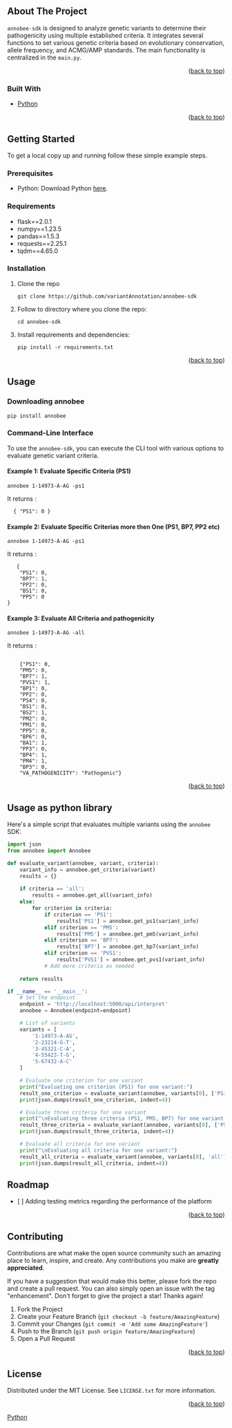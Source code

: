 <!-- Improved compatibility of back to top link: See: https://github.com/othneildrew/Best-README-Template/pull/73 -->
<a name="readme-top"></a>
<!--
*** Thanks for checking out the Best-README-Template. If you have a suggestion
*** that would make this better, please fork the repo and create a pull request
*** or simply open an issue with the tag "enhancement".
*** Don't forget to give the project a star!
*** Thanks again! Now go create something AMAZING! :D
-->



<!-- PROJECT SHIELDS -->
<!--
*** I'm using markdown "reference style" links for readability.
*** Reference links are enclosed in brackets [ ] instead of parentheses ( ).
*** See the bottom of this document for the declaration of the reference variables
*** for contributors-url, forks-url, etc. This is an optional, concise syntax you may use.
*** https://www.markdownguide.org/basic-syntax/#reference-style-links
-->

<!-- ABOUT THE PROJECT -->
<h2>About The Project</h2>
<p>
    <code>annobee-sdk</code> is designed to analyze genetic variants to determine their pathogenicity using multiple established criteria. It integrates several functions to set various genetic criteria based on evolutionary conservation, allele frequency, and ACMG/AMP standards. The main functionality is centralized in the <code>main.py</code>.
</p>

<p align="right">(<a href="#readme-top">back to top</a>)</p>

<h3>Built With</h3>

<ul>
    <li><a href="https://www.python.org/">Python</a></li>
</ul>

<p align="right">(<a href="#readme-top">back to top</a>)</p>


<!-- GETTING STARTED -->
<h2>Getting Started</h2>

<p>To get a local copy up and running follow these simple example steps.</p>

<h3>Prerequisites</h3>

<ul>
    <li>Python: Download Python <a href="https://www.python.org/downloads/">here</a>.</li>
</ul>

<h3>Requirements</h3>

<ul>
    <li>flask==2.0.1</li>
    <li>numpy==1.23.5</li>
    <li>pandas==1.5.3</li>
    <li>requests==2.25.1</li>
    <li>tqdm==4.65.0</li>
</ul>

<h3>Installation</h3>

<ol>
    <li>Clone the repo
        <pre><code>git clone https://github.com/variantAnnotation/annobee-sdk </code></pre>
    </li>
    <li>Follow to directory where you clone the repo:
        <pre><code>cd annobee-sdk</code></pre>
    </li>
    <li>Install requirements and dependencies:
        <pre><code>pip install -r requirements.txt</code></pre>
    </li>
</ol>

<p align="right">(<a href="#readme-top">back to top</a>)</p>



<!-- USAGE EXAMPLES -->
<h2>Usage</h2>

<h3> Downloading annobee</h3>
<pre><code>pip install annobee</code></pre>

<h3>Command-Line Interface</h3>

<p>To use the <code>annobee-sdk</code>, you can execute the CLI tool with various options to evaluate genetic variant criteria.</p>

<h4> </4>

<h4>Example 1: Evaluate Specific Criteria (PS1)</h4>
<pre><code>annobee 1-14973-A-AG -ps1</code></pre>
<p> It returns : </p>
<pre><code>  { "PS1": 0 }</code></pre>

<h4>Example 2: Evaluate Specific Criterias more then One (PS1, BP7, PP2 etc)</h4>
<pre><code>annobee 1-14973-A-AG -ps1</code></pre>
<p> It returns : </p>
<pre><code>   {
    "PS1": 0,
    "BP7": 1,
    "PP2": 0,
    "BS1": 0,
    "PP5": 0
} </code></pre>

<h4>Example 3: Evaluate All Criteria and pathogenicity</h4>
<pre><code>annobee 1-14973-A-AG -all</code></pre>
<p> It returns : </p>
<pre><code>
    {"PS1": 0,
    "PM5": 0,
    "BP7": 1,
    "PVS1": 1,
    "BP1": 0,
    "PP2": 0,
    "PS4": 0,
    "BS1": 0,
    "BS2": 1,
    "PM2": 0,
    "PM1": 0,
    "PP5": 0,
    "BP6": 0,
    "BA1": 1,
    "PP3": 0,
    "BP4": 1,
    "PM4": 1,
    "BP3": 0,
    "VA_PATHOGENICITY": "Pathogenic"}
</code></pre>

<p align="right">(<a href="#readme-top">back to top</a>)</p>

<h2>Usage as python library</h2>

Here's a simple script that evaluates multiple variants using the `annobee` SDK:

```python
import json
from annobee import Annobee

def evaluate_variant(annobee, variant, criteria):
    variant_info = annobee.get_criteria(variant)
    results = {}
    
    if criteria == 'all':
        results = annobee.get_all(variant_info)
    else:
        for criterion in criteria:
            if criterion == 'PS1':
                results['PS1'] = annobee.get_ps1(variant_info)
            elif criterion == 'PM5':
                results['PM5'] = annobee.get_pm5(variant_info)
            elif criterion == 'BP7':
                results['BP7'] = annobee.get_bp7(variant_info)
            elif criterion == 'PVS1':
                results['PVS1'] = annobee.get_pvs1(variant_info)
            # Add more criteria as needed
            
    return results

if __name__ == '__main__':
    # Set the endpoint
    endpoint = 'http://localhost:5000/api/interpret'
    annobee = Annobee(endpoint=endpoint)

    # List of variants
    variants = [
        '1-14973-A-AG',
        '2-23214-G-T',
        '3-45321-C-A',
        '4-55423-T-G',
        '5-67432-A-C'
    ]

    # Evaluate one criterion for one variant
    print("Evaluating one criterion (PS1) for one variant:")
    result_one_criterion = evaluate_variant(annobee, variants[0], ['PS1'])
    print(json.dumps(result_one_criterion, indent=4))

    # Evaluate three criteria for one variant
    print("\nEvaluating three criteria (PS1, PM5, BP7) for one variant:")
    result_three_criteria = evaluate_variant(annobee, variants[0], ['PS1', 'PM5', 'BP7'])
    print(json.dumps(result_three_criteria, indent=4))

    # Evaluate all criteria for one variant
    print("\nEvaluating all criteria for one variant:")
    result_all_criteria = evaluate_variant(annobee, variants[0], 'all')
    print(json.dumps(result_all_criteria, indent=4))
```



<!-- ROADMAP -->
<h2>Roadmap</h2>

<ul>
    <li>[ ] Adding testing metrics regarding the performance of the platform</li>
</ul>

<p align="right">(<a href="#readme-top">back to top</a>)</p>



<!-- CONTRIBUTING -->
<h2>Contributing</h2>

<p>Contributions are what make the open source community such an amazing place to learn, inspire, and create. Any contributions you make are <strong>greatly appreciated</strong>.</p>

<p>If you have a suggestion that would make this better, please fork the repo and create a pull request. You can also simply open an issue with the tag "enhancement". Don't forget to give the project a star! Thanks again!</p>

<ol>
    <li>Fork the Project</li>
    <li>Create your Feature Branch (<code>git checkout -b feature/AmazingFeature</code>)</li>
    <li>Commit your Changes (<code>git commit -m 'Add some AmazingFeature'</code>)</li>
    <li>Push to the Branch (<code>git push origin feature/AmazingFeature</code>)</li>
    <li>Open a Pull Request</li>
</ol>

<p align="right">(<a href="#readme-top">back to top</a>)</p>



<!-- LICENSE -->
<h2>License</h2>

<p>Distributed under the MIT License. See <code>LICENSE.txt</code> for more information.</p>

<p align="right">(<a href="#readme-top">back to top</a>)</p>



<!-- MARKDOWN LINKS & IMAGES -->
<!-- https://www.markdownguide.org/basic-syntax/#reference-style-links -->
<a href="https://www.python.org/">Python</a>
